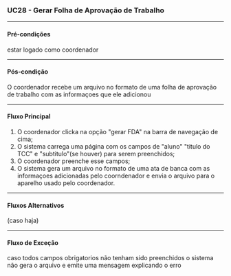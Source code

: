 ### UC28 - Gerar Folha de Aprovação de Trabalho
---
#### Pré-condições
estar logado como coordenador

---
#### Pós-condição
O coordenador recebe um arquivo no formato de uma folha de aprovação de trabalho com as informaçoes que ele adicionou

---
#### Fluxo Principal
1. O coordenador clicka na opção "gerar FDA" na barra de navegação de cima;
2. O sistema carrega uma página com os campos de "aluno"  "titulo do TCC" e "subtitulo"(se houver)   para serem preenchidos;
3. O coordenador preenche esse campos;
4. O sistema gera um arquivo no formato de uma ata de banca com as informaçoes adicionadas pelo coorndenador e envia o arquivo para o aparelho usado pelo coordenador.
---
#### Fluxos Alternativos
(caso haja)

---
#### Fluxo de Exceção
caso todos campos obrigatorios não tenham sido preenchidos o sistema não gera o arquivo e emite uma mensagem explicando o erro
